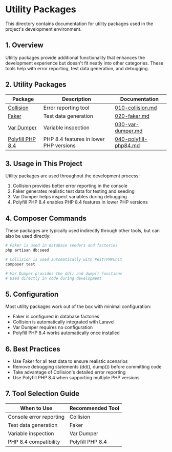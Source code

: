 # Utility Packages

This directory contains documentation for utility packages used in the project's development environment.

## 1. Overview

Utility packages provide additional functionality that enhances the development experience but doesn't fit neatly into other categories. These tools help with error reporting, test data generation, and debugging.

## 2. Utility Packages

| Package | Description | Documentation |
|---------|-------------|---------------|
| [Collision](010-collision.md) | Error reporting tool | [010-collision.md](010-collision.md) |
| [Faker](020-faker.md) | Test data generation | [020-faker.md](020-faker.md) |
| [Var Dumper](030-var-dumper.md) | Variable inspection | [030-var-dumper.md](030-var-dumper.md) |
| [Polyfill PHP 8.4](040-polyfill-php84.md) | PHP 8.4 features in lower PHP versions | [040-polyfill-php84.md](040-polyfill-php84.md) |

## 3. Usage in This Project

Utility packages are used throughout the development process:

1. Collision provides better error reporting in the console
2. Faker generates realistic test data for testing and seeding
3. Var Dumper helps inspect variables during debugging
4. Polyfill PHP 8.4 enables PHP 8.4 features in lower PHP versions

## 4. Composer Commands

These packages are typically used indirectly through other tools, but can also be used directly:

```bash
# Faker is used in database seeders and factories
php artisan db:seed

# Collision is used automatically with Pest/PHPUnit
composer test

# Var Dumper provides the dd() and dump() functions
# Used directly in code during development
```

## 5. Configuration

Most utility packages work out of the box with minimal configuration:

- Faker is configured in database factories
- Collision is automatically integrated with Laravel
- Var Dumper requires no configuration
- Polyfill PHP 8.4 works automatically once installed

## 6. Best Practices

- Use Faker for all test data to ensure realistic scenarios
- Remove debugging statements (dd(), dump()) before committing code
- Take advantage of Collision's detailed error reporting
- Use Polyfill PHP 8.4 when supporting multiple PHP versions

## 7. Tool Selection Guide

| When to Use | Recommended Tool |
|-------------|------------------|
| Console error reporting | Collision |
| Test data generation | Faker |
| Variable inspection | Var Dumper |
| PHP 8.4 compatibility | Polyfill PHP 8.4 |
